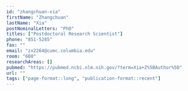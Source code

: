 ```yaml
---
id: "zhangchuan-xia"
firstName: "Zhangchuan"
lastName: "Xia"
postNominalLetters: "PhD"
titles: ["Postdoctoral Research Scientist"]
phone: "851-5285"
fax: ""
email: "zx2264@cumc.columbia.edu"
room: "608"
researchAreas: []
pubmed: "https://pubmed.ncbi.nlm.nih.gov/?term=Xia+Z%5BAuthor%5D"
url: ""
tags: ["page-format::long", "publication-format::recent"]
---
```

